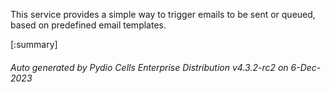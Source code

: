 






This service provides a simple way to trigger emails to be sent or queued, based on predefined email templates.

[:summary]

###### Auto generated by Pydio Cells Enterprise Distribution v4.3.2-rc2 on 6-Dec-2023

